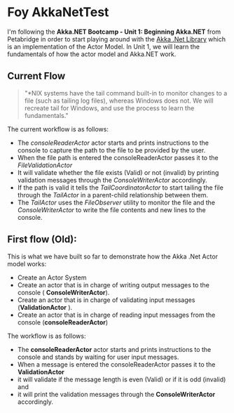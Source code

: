 # Foy AkkaNetTest

I'm following the **Akka.NET Bootcamp - Unit 1: Beginning Akka.NET** from Petabridge in order to start playing around with the [Akka .Net Library](https://getakka.net/articles/intro/what-is-akka.html) which is an implementation of the Actor Model.
In Unit 1, we will learn the fundamentals of how the actor model and Akka.NET work.

## Current Flow
> "*NIX systems have the tail command built-in to monitor changes to a file (such as tailing log files), whereas Windows does not. We will recreate tail for Windows, and use the process to learn the fundamentals."

The current workflow is as follows:
- The *consoleReaderActor* actor starts and prints instructions to the console to capture the path to the file to be provided by the user.
- When the file path is entered the consoleReaderActor passes it to the *FileValidationActor* 
- It will validate whether the file exists (Valid) or not (invalid) by printing validation messages through the *ConsoleWriterActor* accordingly.
- If the path is valid it tells the *TailCoordinatorActor* to start tailing the file through the *TailActor* in a parent-child relationship between them.
- The *TailActor* uses the *FileObserver* utility to monitor the file and the *ConsoleWriterActor* to write the file contents and new lines to the console.



## First flow (Old):
This is what we have built so far to demonstrate how the Akka .Net Actor model works:

- Create an Actor System
- Create an actor that is in charge of writing output messages to the console ( **ConsoleWriterActor**).
- Create an actor that is in charge of validating input messages (**ValidationActor** ).
- Create an actor that is in charge of reading input messages from the console (**consoleReaderActor**)

The workflow is as follows:

- The **consoleReaderActor** actor starts and prints instructions to the console and stands by waiting for user input messages.
- When a message is entered the consoleReaderActor passes it to the **ValidationActor** 
- it will validate if the message length is even (Valid) or if it is odd (invalid) and 
- it will print the validation messages through the **ConsoleWriterActor** accordingly.
